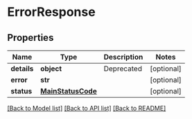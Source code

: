 # ErrorResponse

## Properties
Name | Type | Description | Notes
------------ | ------------- | ------------- | -------------
**details** | **object** | Deprecated | [optional] 
**error** | **str** |  | [optional] 
**status** | [**MainStatusCode**](MainStatusCode.md) |  | [optional] 

[[Back to Model list]](../README.md#documentation-for-models) [[Back to API list]](../README.md#documentation-for-api-endpoints) [[Back to README]](../README.md)


